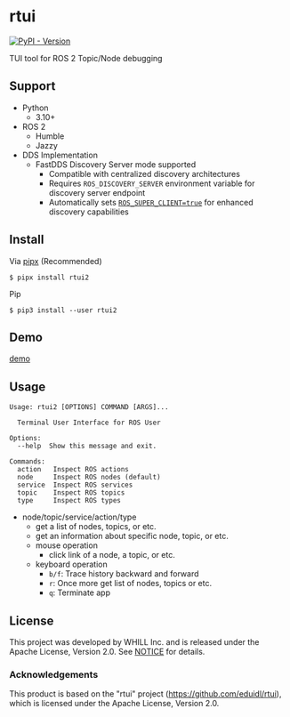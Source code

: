 # rtui

[![PyPI - Version](https://img.shields.io/pypi/v/rtui2)](https://pypi.org/project/rtui2/)

TUI tool for ROS 2 Topic/Node debugging

## Support

- Python
  - 3.10+
- ROS 2
  - Humble
  - Jazzy
- DDS Implementation
  - FastDDS Discovery Server mode supported
    - Compatible with centralized discovery architectures
    - Requires `ROS_DISCOVERY_SERVER` environment variable for discovery server endpoint
    - Automatically sets [`ROS_SUPER_CLIENT=true`](https://fast-dds.docs.eprosima.com/en/v2.14.5/fastdds/env_vars/env_vars.html?highlight=super_client#ros-super-client) for enhanced discovery capabilities

## Install

Via [pipx](https://github.com/pypa/pipx) (Recommended)

```sh-session
$ pipx install rtui2
```

Pip

```sh-session
$ pip3 install --user rtui2
```

## Demo

[demo](https://github.com/eduidl/rtui/assets/25898373/901f58a8-98f6-4f23-82d6-404d15d5f35b)

## Usage

```
Usage: rtui2 [OPTIONS] COMMAND [ARGS]...

  Terminal User Interface for ROS User

Options:
  --help  Show this message and exit.

Commands:
  action   Inspect ROS actions
  node     Inspect ROS nodes (default)
  service  Inspect ROS services
  topic    Inspect ROS topics
  type     Inspect ROS types
```

- node/topic/service/action/type
  - get a list of nodes, topics, or etc.
  - get an information about specific node, topic, or etc.
  - mouse operation
    - click link of a node, a topic, or etc.
  - keyboard operation
    - `b/f`: Trace history backward and forward
    - `r`: Once more get list of nodes, topics or etc.
    - `q`: Terminate app

## License

This project was developed by WHILL Inc. and is released under the Apache License, Version 2.0. See [NOTICE](./NOTICE) for details.

### Acknowledgements

This product is based on the "rtui" project (https://github.com/eduidl/rtui), which is licensed under the Apache License, Version 2.0.
